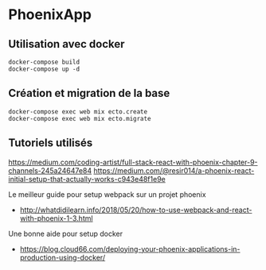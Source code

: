 # PhoenixApp

## Utilisation avec docker

    docker-compose build
    docker-compose up -d

## Création et migration de la base

    docker-compose exec web mix ecto.create
    docker-compose exec web mix ecto.migrate

## Tutoriels utilisés

https://medium.com/coding-artist/full-stack-react-with-phoenix-chapter-9-channels-245a24647e84
https://medium.com/@resir014/a-phoenix-react-initial-setup-that-actually-works-c943e48f1e9e

Le meilleur guide pour setup webpack sur un projet phoenix
- http://whatdidilearn.info/2018/05/20/how-to-use-webpack-and-react-with-phoenix-1-3.html

Une bonne aide pour setup docker
- https://blog.cloud66.com/deploying-your-phoenix-applications-in-production-using-docker/
